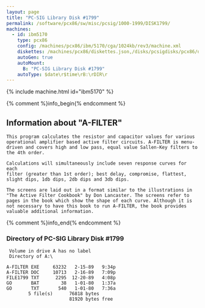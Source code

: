 ```yaml
---
layout: page
title: "PC-SIG Library Disk #1799"
permalink: /software/pcx86/sw/misc/pcsig/1000-1999/DISK1799/
machines:
  - id: ibm5170
    type: pcx86
    config: /machines/pcx86/ibm/5170/cga/1024kb/rev3/machine.xml
    diskettes: /machines/pcx86/diskettes.json,/disks/pcsigdisks/pcx86/diskettes.json
    autoGen: true
    autoMount:
      B: "PC-SIG Library Disk #1799"
    autoType: $date\r$time\rB:\rDIR\r
---
```


{% include machine.html id="ibm5170" %}

{% comment %}info_begin{% endcomment %}

## Information about "A-FILTER"

    This program calculates the resistor and capacitor values for various
    operational amplifier based active filter circuits. A-FILTER is menu-
    driven and covers high and low pass, equal value Sallen-Key filters to
    the 4th order.
    
    Calculations will simultaneously include seven response curves for each
    filter (greater than 1st order); best delay, compromise, flattest,
    slight dips, 1db dips, 2db dips and 3db dips.
    
    The screens are laid out in a format similar to the illustrations in
    "The Active Filter Cookbook" by Don Lancaster. The screens refer to
    pages in the book which show the shape of each curve. Although it is
    not necessary to have this book to run A-FILTER, the book provides
    valuable additional information.
{% comment %}info_end{% endcomment %}


### Directory of PC-SIG Library Disk #1799

     Volume in drive A has no label
     Directory of A:\

    A-FILTER EXE     63232   2-15-89   9:34p
    A-FILTER DOC     10713   2-16-89   7:09p
    FILE1799 TXT      2295  12-20-89   4:08p
    GO       BAT        38   1-01-80   1:37a
    GO       TXT       540   1-01-80   7:36a
            5 file(s)      76818 bytes
                           81920 bytes free
